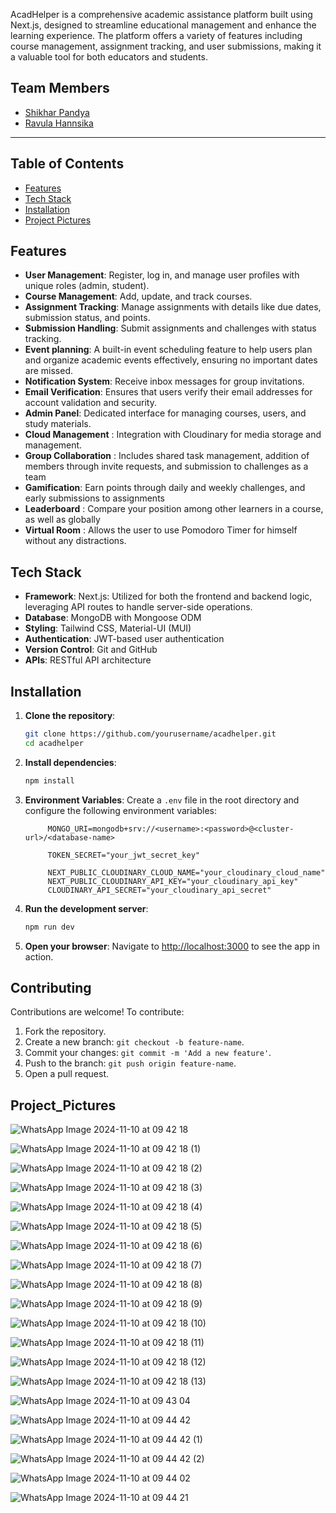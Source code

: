 AcadHelper is a comprehensive academic assistance platform built using Next.js, designed to streamline educational management and enhance the learning experience. The platform offers a variety of features including course management, assignment tracking, and user submissions, making it a valuable tool for both educators and students.


## Team Members
- [Shikhar Pandya](https://github.com/shikharpandya0487)
- [Ravula Hannsika](https://github.com/Hannsika5)

---
## Table of Contents

- [Features](#features)
- [Tech Stack](#tech-stack)
- [Installation](#installation)
- [Project Pictures](#Project_Pictures)


## Features

- **User Management**: Register, log in, and manage user profiles with unique roles (admin, student).
- **Course Management**: Add, update, and track courses.
- **Assignment Tracking**: Manage assignments with details like due dates, submission status, and points.
- **Submission Handling**: Submit assignments and challenges with status tracking.
- **Event planning**: A built-in event scheduling feature to help users plan and organize academic events effectively, ensuring no important dates are missed.
- **Notification System**: Receive inbox messages for group invitations.
- **Email Verification**: Ensures that users verify their email addresses for account validation and security.
- **Admin Panel**: Dedicated interface for managing courses, users, and study materials.
- **Cloud Management** : Integration with Cloudinary for media storage and management.
- **Group Collaboration** : Includes shared task management, addition of members through invite requests, and submission to challenges as a team 
- **Gamification**: Earn points through daily and weekly challenges, and early submissions to assignments
- **Leaderboard** : Compare your position among other learners in a course, as well as globally
- **Virtual Room** : Allows the user to use Pomodoro Timer for himself without any distractions.

## Tech Stack

- **Framework**: Next.js: Utilized for both the frontend and backend logic, leveraging API routes to handle server-side operations.
- **Database**: MongoDB with Mongoose ODM
- **Styling**: Tailwind CSS, Material-UI (MUI)
- **Authentication**: JWT-based user authentication
- **Version Control**: Git and GitHub
- **APIs**: RESTful API architecture

## Installation

1. **Clone the repository**:
   ```bash
   git clone https://github.com/yourusername/acadhelper.git
   cd acadhelper
   ```

2. **Install dependencies**:
   ```bash
   npm install
   ```

3. **Environment Variables**:
   Create a `.env` file in the root directory and configure the following environment variables:
   ```plaintext
        MONGO_URI=mongodb+srv://<username>:<password>@<cluster-url>/<database-name>

        TOKEN_SECRET="your_jwt_secret_key"

        NEXT_PUBLIC_CLOUDINARY_CLOUD_NAME="your_cloudinary_cloud_name"
        NEXT_PUBLIC_CLOUDINARY_API_KEY="your_cloudinary_api_key"
        CLOUDINARY_API_SECRET="your_cloudinary_api_secret"

   ```

4. **Run the development server**:
   ```bash
   npm run dev
   ```

5. **Open your browser**:
   Navigate to [http://localhost:3000](http://localhost:3000) to see the app in action.




## Contributing

Contributions are welcome! To contribute:
1. Fork the repository.
2. Create a new branch: `git checkout -b feature-name`.
3. Commit your changes: `git commit -m 'Add a new feature'`.
4. Push to the branch: `git push origin feature-name`.
5. Open a pull request.

## Project_Pictures
![WhatsApp Image 2024-11-10 at 09 42 18](https://github.com/user-attachments/assets/12eccf82-84a2-471a-baf7-dc5a9a112ebb)

![WhatsApp Image 2024-11-10 at 09 42 18 (1)](https://github.com/user-attachments/assets/6bf8b897-b12a-4559-8097-bff93d5dca96)

![WhatsApp Image 2024-11-10 at 09 42 18 (2)](https://github.com/user-attachments/assets/4e47d1a9-ab22-4c61-856c-d24b7d86cb1c)

![WhatsApp Image 2024-11-10 at 09 42 18 (3)](https://github.com/user-attachments/assets/bb34fae8-4cb2-4561-a6b2-0d5d2be2ad0d)

![WhatsApp Image 2024-11-10 at 09 42 18 (4)](https://github.com/user-attachments/assets/141fc0d6-92d7-485c-a430-23e91ffbc1e9)

![WhatsApp Image 2024-11-10 at 09 42 18 (5)](https://github.com/user-attachments/assets/ca7e7830-b89b-4bdf-99f0-fb5a56e7c87f)

![WhatsApp Image 2024-11-10 at 09 42 18 (6)](https://github.com/user-attachments/assets/6bf03a34-b445-4177-b230-959f183941cd)

![WhatsApp Image 2024-11-10 at 09 42 18 (7)](https://github.com/user-attachments/assets/55077258-1acc-4344-bbc5-0e83c7cfddfe)

![WhatsApp Image 2024-11-10 at 09 42 18 (8)](https://github.com/user-attachments/assets/bf70d14d-ec83-4153-9ccb-30bd470178de)

![WhatsApp Image 2024-11-10 at 09 42 18 (9)](https://github.com/user-attachments/assets/48c82f02-4c0c-4b08-8820-756425a81440)

![WhatsApp Image 2024-11-10 at 09 42 18 (10)](https://github.com/user-attachments/assets/e97bd313-e9bf-4d20-85e9-5bb805d3d429)

![WhatsApp Image 2024-11-10 at 09 42 18 (11)](https://github.com/user-attachments/assets/8093003e-bab6-4574-a67b-83641e235094)

![WhatsApp Image 2024-11-10 at 09 42 18 (12)](https://github.com/user-attachments/assets/0ae6004b-d884-4734-b873-dfc78e58af87)

![WhatsApp Image 2024-11-10 at 09 42 18 (13)](https://github.com/user-attachments/assets/d25cd745-b201-4103-87eb-be07510b54cc)

![WhatsApp Image 2024-11-10 at 09 43 04](https://github.com/user-attachments/assets/e42d3d29-4607-48ee-9136-da70ff4f1589)

![WhatsApp Image 2024-11-10 at 09 44 42](https://github.com/user-attachments/assets/8a4e9d39-df1e-43d5-a71d-2f1f4eb54bea)

![WhatsApp Image 2024-11-10 at 09 44 42 (1)](https://github.com/user-attachments/assets/6fa9381b-29ee-447c-abae-200879230b0e)

![WhatsApp Image 2024-11-10 at 09 44 42 (2)](https://github.com/user-attachments/assets/0e13ed54-3ad9-4edd-80fa-e0cf05b180c4)

![WhatsApp Image 2024-11-10 at 09 44 02](https://github.com/user-attachments/assets/058c6aea-d202-4f89-ae0c-7452effaa2fd)

![WhatsApp Image 2024-11-10 at 09 44 21](https://github.com/user-attachments/assets/efb40f37-258f-4ca8-8efe-2e42be0889c2)
